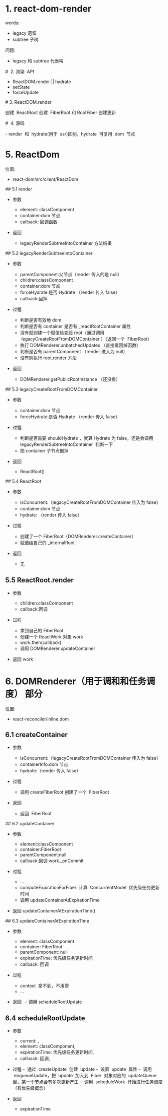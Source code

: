 # 1. react-dom-render

words:

- legacy 遗留
- subtree 子树

问题:

- legacy 和 subtree 代表啥

#  2. 渲染  API

- ReactDOM.render || hydrate
- setState
- forceUpdate

# 3. ReactDOM.render

创建  ReactRoot
创建  FiberRoot 和 RootFiber
创建更新

#  4. 源码

- render  和  hydrate(用于  ssr)区别，hydrate  可复用  dom  节点

# 5. ReactDom

位置:

- react-dom/src/client/ReactDom

## 5.1 render

- 参数

  - element: classComponent
  - container:dom 节点
  - callback: 回调函数

- 返回
  - legacyRenderSubtreeIntoContainer 方法结果

## 5.2 legacyRenderSubtreeIntoContainer

- 参数

  - parentComponent:父节点（render 传入的是 null）
  - children:classComponent
  - container:dom 节点
  - forceHydrate:是否 Hydrate （render 传入 false）
  - callback:回掉

- 过程

  - 判断是否有效地 dom
  - 判断是否有 container 是否有 \_reactRootContainer 属性
  - 没有就创建一个赋值给变脸 root（通过调用  legacyCreateRootFromDOMContainer ）（返回一个  FiberRoot）
  - 执行 DOMRenderer.unbatchedUpdates （直接看回掉函数）
  - 判断是否有 parentComponent （render 进入为 null）
  - 没有则执行 root.render 方法

- 返回
  - DOMRenderer.getPublicRootInstance （还没看）

## 5.3 legacyCreateRootFromDOMContainer

- 参数

  - container:dom 节点
  - forceHydrate:是否 Hydrate （render 传入 false）

- 过程

  - 判断是否需要 shouldHydrate ，就算 Hydrate 为 false，还是会调用 legacyRenderSubtreeIntoContainer  判断一下
  - 把 container 子节点删掉

- 返回
  - ReactRoot()

## 5.4 ReactRoot

- 参数

  - isConcurrent:（legacyCreateRootFromDOMContainer 传入为 false）
  - container:dom 节点
  - hydrate: （render 传入 false）

- 过程

  - 创建了一个 FiberRoot（DOMRenderer.createContainer）
  - 赋值给自己的 \_internalRoot

- 返回
  - 无

## 5.5 ReactRoot.render

- 参数

  - children:classComponent
  - callback:回调

- 过程

  - 拿到自己的 FiberRoot
  - 创建一个 ReactWork 对象 work
  - work.then(callback)
  - 调用 DOMRenderer.updateContainer

- 返回
  work

# 6. DOMRenderer（用于调和和任务调度） 部分

位置:

- react-reconciler/inline.dom

## 6.1 createContainer

- 参数

  - isConcurrent:（legacyCreateRootFromDOMContainer 传入为 false）
  - containerInfo:dom 节点
  - hydrate:（render 传入 false）

- 过程

  - 调用 createFiberRoot 创建了一个  FiberRoot

- 返回
  - 返回  FiberRoot

## 6.2 updateContainer

- 参数

  - element:classComponent
  - container:FiberRoot
  - parentComponent:null
  - callback:回调 work.\_onCommit

- 过程

  - ...
  - computeExpirationForFiber  计算  ConcurrentModel  优先级任务更新时间
  - 调用 updateContainerAtExpirationTime

- 返回 updateContainerAtExpirationTime()

## 6.3 updateContainerAtExpirationTime

- 参数

  - element: classComponent
  - container: FiberRoot
  - parentComponent: null
  - expirationTime: 优先级任务更新时间
  - callback: 回调

- 过程

  - context  拿不到，不用管
  - ...

- 返回
    - 调用 scheduleRootUpdate

## 6.4 scheduleRootUpdate

- 参数

  - current: ,
  - element: classComponent,
  - expirationTime: 优先级任务更新时间,
  - callback: 回调,

- 过程
  -  通过  createUpdate  创建  update
  -  设置  update  属性
  -  调用  enqueueUpdate，把  update  加入到  Fiber  对象对应的  updateQueue  里，某一个节点会有多次更新产生
  -  调用  scheduleWork  开始进行任务调度（有优先级概念）

- 返回
  - expirationTime
